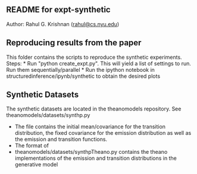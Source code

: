 ## README for expt-synthetic
Author: Rahul G. Krishnan (rahul@cs.nyu.edu)

## Reproducing results from the paper
This folder contains the scripts to reproduce the synthetic experiments. 
Steps:
    * Run "python create_expt.py". This will yield a list of settings to run. Run them sequentially/parallel 
    * Run the ipython notebook in structuredinference/ipynb/synthetic to obtain the desired plots 

## Synthetic Datasets

The synthetic datasets are located in the theanomodels repository. See theanomodels/datasets/synthp.py 
* The file contains the initial mean/covariance for the transition distribution, the fixed covariance for the emission
distribution as well as the emission and transition functions.
* The format of
* theanomodels/datasets/synthpTheano.py contains the theano implementations of the emission and transition distributions in the generative model 
